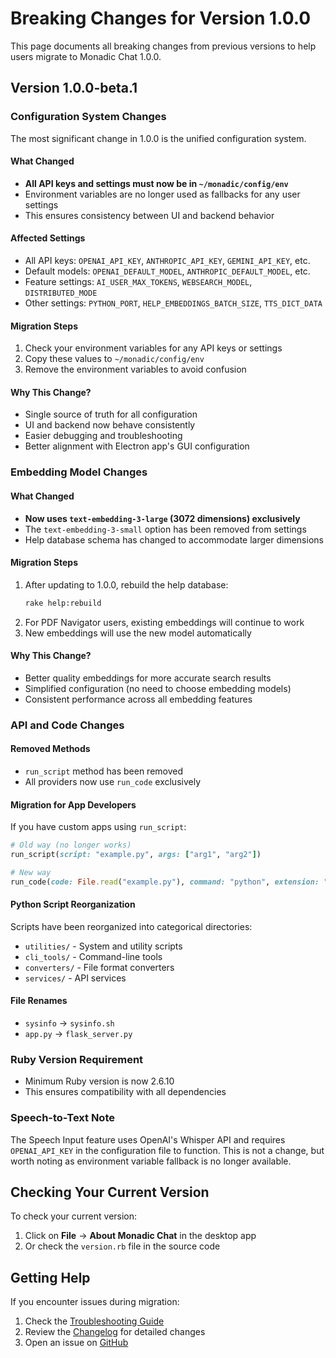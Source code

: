 # Breaking Changes for Version 1.0.0

This page documents all breaking changes from previous versions to help users migrate to Monadic Chat 1.0.0.

## Version 1.0.0-beta.1

### Configuration System Changes

The most significant change in 1.0.0 is the unified configuration system.

#### What Changed
- **All API keys and settings must now be in `~/monadic/config/env`**
- Environment variables are no longer used as fallbacks for any user settings
- This ensures consistency between UI and backend behavior

#### Affected Settings
- All API keys: `OPENAI_API_KEY`, `ANTHROPIC_API_KEY`, `GEMINI_API_KEY`, etc.
- Default models: `OPENAI_DEFAULT_MODEL`, `ANTHROPIC_DEFAULT_MODEL`, etc.
- Feature settings: `AI_USER_MAX_TOKENS`, `WEBSEARCH_MODEL`, `DISTRIBUTED_MODE`
- Other settings: `PYTHON_PORT`, `HELP_EMBEDDINGS_BATCH_SIZE`, `TTS_DICT_DATA`

#### Migration Steps
1. Check your environment variables for any API keys or settings
2. Copy these values to `~/monadic/config/env`
3. Remove the environment variables to avoid confusion

#### Why This Change?
- Single source of truth for all configuration
- UI and backend now behave consistently
- Easier debugging and troubleshooting
- Better alignment with Electron app's GUI configuration

### Embedding Model Changes

#### What Changed
- **Now uses `text-embedding-3-large` (3072 dimensions) exclusively**
- The `text-embedding-3-small` option has been removed from settings
- Help database schema has changed to accommodate larger dimensions

#### Migration Steps
1. After updating to 1.0.0, rebuild the help database:
   ```bash
   rake help:rebuild
   ```
2. For PDF Navigator users, existing embeddings will continue to work
3. New embeddings will use the new model automatically

#### Why This Change?
- Better quality embeddings for more accurate search results
- Simplified configuration (no need to choose embedding models)
- Consistent performance across all embedding features

### API and Code Changes

#### Removed Methods
- `run_script` method has been removed
- All providers now use `run_code` exclusively

#### Migration for App Developers
If you have custom apps using `run_script`:
```ruby
# Old way (no longer works)
run_script(script: "example.py", args: ["arg1", "arg2"])

# New way
run_code(code: File.read("example.py"), command: "python", extension: "py")
```

#### Python Script Reorganization
Scripts have been reorganized into categorical directories:
- `utilities/` - System and utility scripts
- `cli_tools/` - Command-line tools
- `converters/` - File format converters
- `services/` - API services

#### File Renames
- `sysinfo` → `sysinfo.sh`
- `app.py` → `flask_server.py`

### Ruby Version Requirement

- Minimum Ruby version is now 2.6.10
- This ensures compatibility with all dependencies

### Speech-to-Text Note

The Speech Input feature uses OpenAI's Whisper API and requires `OPENAI_API_KEY` in the configuration file to function. This is not a change, but worth noting as environment variable fallback is no longer available.

## Checking Your Current Version

To check your current version:
1. Click on **File** → **About Monadic Chat** in the desktop app
2. Or check the `version.rb` file in the source code

## Getting Help

If you encounter issues during migration:
1. Check the [Troubleshooting Guide](troubleshooting.md)
2. Review the [Changelog](../changelog.md) for detailed changes
3. Open an issue on [GitHub](https://github.com/yohasebe/monadic-chat/issues)